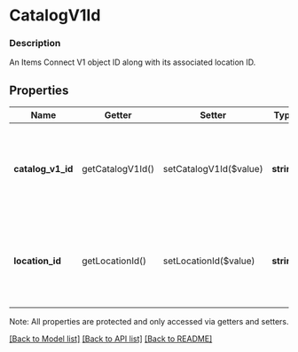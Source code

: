 # CatalogV1Id

### Description

An Items Connect V1 object ID along with its associated location ID.

## Properties
Name | Getter | Setter | Type | Description | Notes
------------ | ------------- | ------------- | ------------- | ------------- | -------------
**catalog_v1_id** | getCatalogV1Id() | setCatalogV1Id($value) | **string** | The ID for an object in Connect V1, if different from its Connect V2 ID. | [optional] 
**location_id** | getLocationId() | setLocationId($value) | **string** | The ID of the &#x60;Location&#x60; this Connect V1 ID is associated with. | [optional] 

Note: All properties are protected and only accessed via getters and setters.

[[Back to Model list]](../../README.md#documentation-for-models) [[Back to API list]](../../README.md#documentation-for-api-endpoints) [[Back to README]](../../README.md)

